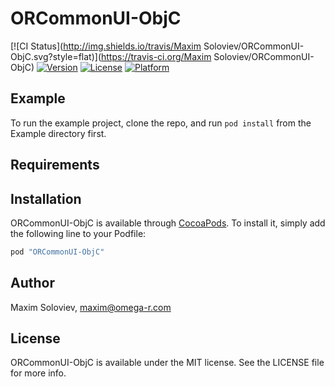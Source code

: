 # ORCommonUI-ObjC

[![CI Status](http://img.shields.io/travis/Maxim Soloviev/ORCommonUI-ObjC.svg?style=flat)](https://travis-ci.org/Maxim Soloviev/ORCommonUI-ObjC)
[![Version](https://img.shields.io/cocoapods/v/ORCommonUI-ObjC.svg?style=flat)](http://cocoapods.org/pods/ORCommonUI-ObjC)
[![License](https://img.shields.io/cocoapods/l/ORCommonUI-ObjC.svg?style=flat)](http://cocoapods.org/pods/ORCommonUI-ObjC)
[![Platform](https://img.shields.io/cocoapods/p/ORCommonUI-ObjC.svg?style=flat)](http://cocoapods.org/pods/ORCommonUI-ObjC)

## Example

To run the example project, clone the repo, and run `pod install` from the Example directory first.

## Requirements

## Installation

ORCommonUI-ObjC is available through [CocoaPods](http://cocoapods.org). To install
it, simply add the following line to your Podfile:

```ruby
pod "ORCommonUI-ObjC"
```

## Author

Maxim Soloviev, maxim@omega-r.com

## License

ORCommonUI-ObjC is available under the MIT license. See the LICENSE file for more info.
